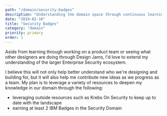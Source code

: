 ```yaml
---
path: "/domain/security-badges"
description: "Understanding the domain space through continuous learning"
date: "2019-02-10"
title: "Security Badges"
category: "domain"
priority: primary
order: 1
---
```


Aside from learning through working on a product team or seeing what other designers are doing through Design Jams, I'd love to extend my understanding of the larger Enterprise Security ecosystem. 

I believe this will not only help better understand who we're designing and building for, but it will also help me contribute new ideas as we progress as a team. My plan is to leverage a variety of resources to deepen my knowledge in our domain through the following:

  - leveraging outside resources such as Krebs On Security to keep up to date with the landscape
  - earning at least 2 IBM Badges in the Security Domain
